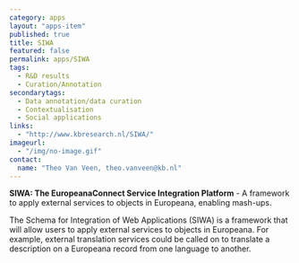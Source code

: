 ```yaml
---
category: apps
layout: "apps-item"
published: true
title: SIWA
featured: false
permalink: apps/SIWA
tags: 
  - R&D results
  - Curation/Annotation
secondarytags:
  - Data annotation/data curation
  - Contextualisation
  - Social applications
links: 
  - "http://www.kbresearch.nl/SIWA/"
imageurl:
  - "/img/no-image.gif"
contact: 
  name: "Theo Van Veen, theo.vanveen@kb.nl"
---
```

**SIWA: The EuropeanaConnect Service Integration Platform** - A framework to apply external services to objects in Europeana, enabling mash-ups.

The Schema for Integration of Web Applications (SIWA) is a framework that will allow users to apply external services to objects in Europeana. For example, external translation services could be called on to translate a description on a Europeana record from one language to another.
